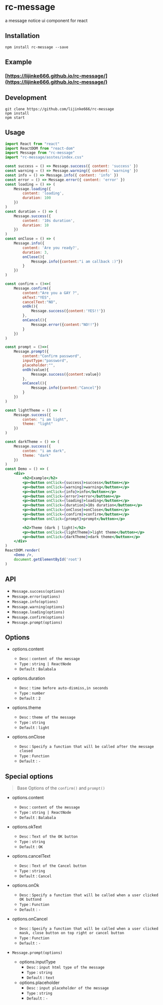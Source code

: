 # rc-message
a message notice ui component for react

## Installation
```
npm install rc-message --save
```

## Example
### [https://lijinke666.github.io/rc-message/](https://lijinke666.github.io/rc-message/)


## Development

```
git clone https://github.com/lijinke666/rc-message
npm install
npm start
```


## Usage
```jsx
import React from "react"
import ReactDOM from "react-dom"
import Message from "rc-message"
import "rc-message/asstes/index.css"

const success = () => Message.success({ content: 'success' })
const warning = () => Message.warning({ content: 'warning' })
const info = () => Message.info({ content: 'info' })
const error = () => Message.error({ content: 'error' })
const loading = () => (
    Message.loading({
        content: 'loading',
        duration: 100
    })
)
const duration = () => (
    Message.success({
        content: '10s duration',
        duration: 10
    })
)
const onClose = () => (
    Message.info({
        content: 'Are you ready?',
        duration: 3,
        onClose(){
            Message.info({content:"i am callback :)"})
        }
    })
)

const confirm = ()=>(
    Message.confirm({
        content:"Are you a GAY ?",
        okText:"YES",
        cancelText:"NO",
        onOk(){
            Message.success({content:'YES!!'})
        },
        onCancel(){
            Message.error({content:"NO!!"})
        }
    })
)

const prompt = ()=>(
    Message.prompt({
        content:"Confirm password",
        inputType:"password",
        placeholder:"",
        onOk(value){
            Message.success({content:value})
        },
        onCancel(){
            Message.info({content:"Cancel"})
        }
    })
)

const lightTheme = () => (
    Message.success({
        conten: "i am light",
        theme: "light"
    })
)

const darkTheme = () => (
    Message.success({
        conten: "i am dark",
        theme: "dark"
    })
)
const Demo = () => (
    <div>
        <h2>Example</h2>
        <p><button onClick={success}>success</button></p>
        <p><button onClick={warning}>warning</button></p>
        <p><button onClick={info}>info</button></p>
        <p><button onClick={error}>error</button></p>
        <p><button onClick={loading}>loading</button></p>
        <p><button onClick={duration}>10s duration</button></p>
        <p><button onClick={onClose}>onClose</button></p>
        <p><button onClick={confirm}>confirm</button></p>
        <p><button onClick={prompt}>prompt</button></p>

        <h2>Theme (dark | light)</h2>
        <p><button onClick={lightTheme}>light theme</button></p>
        <p><button onClick={darkTheme}>dark theme</button></p>
    </div>
)
ReactDOM.render(
    <Demo />,
    document.getElementById('root')
)
```

## API 
- `Message.success(options)`
- `Message.error(options)`
- `Message.info(options)`
- `Message.warning(options)`
- `Message.loading(options)`
- `Message.confirm(options)`
- `Message.prompt(options)`

## Options 
- options.content
  - `Desc` : `content of the message`
  - `Type` : `string | ReactNode`
  - `Default` : `Balabala`

- options.duration 
  - `Desc` : `time before auto-dismiss,in seconds`
  - `Type` : `number`
  - `Default` : `2`

- options.theme 
  - `Desc` : `theme of the message`
  - `Type` : `string`
  - `Default` : `light`

- options.onClose 
  - `Desc` : `Specify a function that will be called after the message closed`
  - `Type` : `Function`
  - `Default` : `-`

## Special options
> Base Options of the `confirm()` and `prompt()`

- options.content
    - `Desc` : `content of the message`
    - `Type` : `string | ReactNode`
    - `Default` : `Balabala`

- options.okText 
    - `Desc` : `Text of the OK button`
    - `Type` : `string`
    - `Default` : `OK`

- options.cancelText 
    - `Desc` : `Text of the Cancel button`
    - `Type` : `string`
    - `Default` : `Cancel`

- options.onOk 
    - `Desc` : `Specify a function that will be called when a user clicked OK buttond`
    - `Type` : `Function`
    - `Default` : `-`
    
- options.onCancel 
    - `Desc` : `Specify a function that will be called when a user clicked mask, close button on top right or cancel button`
    - `Type` : `Function`
    - `Default` : `-`

- `Message.prompt(options)`
    - options.inputType
        - `Desc` : `input html type of the message`
        - `Type` : `string`
        - `Default` : `text`
    - options.placeholder 
        - `Desc` : `input placeholder of the message`
        - `Type` : `string`
        - `Default` : `-`


